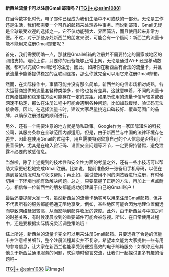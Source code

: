 **新西兰流量卡可以注册Gmail邮箱吗？[[TG💪+ @esim1088](https://t.me/s/esim1088)]**

在当今数字化时代，电子邮件已经成为我们生活中不可或缺的一部分。无论是工作还是生活，我们都需要一个可靠的邮箱来处理各种事务。而说到邮箱，Gmail无疑是全球最受欢迎的选择之一。它不仅功能强大、界面简洁，而且使用起来非常方便。不过，对于那些身处新西兰的朋友来说，可能会有一个疑问：新西兰的流量卡能不能用来注册Gmail邮箱呢？

首先，我们需要明确一点，那就是Gmail邮箱的注册并不需要特定的国家或地区的网络支持。理论上讲，只要你的设备能够正常上网，无论是通过Wi-Fi还是移动数据，都可以完成Gmail账号的注册。因此，如果你在新西兰有合法的流量卡，并且该流量卡能够提供稳定的互联网连接，那么你就完全可以用它来注册Gmail邮箱。

然而，在实际操作中，事情可能并没有那么简单。新西兰的电信市场相对成熟，各大运营商提供的流量套餐种类繁多，价格也各有差异。这就意味着，不同的流量卡在网络性能和稳定性方面可能存在一定的差距。如果所使用的流量卡信号较差或者网速不稳定，那么在注册过程中可能会遇到各种问题，比如加载缓慢、验证码无法接收等。因此，在选择流量卡时，建议大家尽量挑选口碑较好、覆盖范围广的品牌，以确保注册过程的顺利进行。

另外，还有一个需要注意的地方就是隐私政策。Google作为一家国际知名的科技公司，其服务条款在全球范围内都适用。但是，由于新西兰与中国的法律环境存在差异，因此在使用Gmail的过程中，用户需要特别留意自己的个人信息是否得到了妥善保护。尤其是在输入验证码、设置安全问题等环节，一定要保持警惕，避免泄露不必要的敏感信息。

当然啦，除了上述提到的技术性和安全性方面的考量之外，还有一些小技巧可以帮助大家更轻松地完成Gmail注册。比如说，提前准备好一张备用手机号码，以便在遇到紧急情况时及时获取帮助；再比如，尝试使用不同的浏览器进行注册，有时候切换一下环境也能有效解决问题。总之，只要掌握了正确的方法，再加上一点点耐心，相信每一位新西兰的朋友都能成功创建属于自己的Gmail账户！

最后还要提醒大家一句，虽然新西兰的流量卡确实可以用来注册Gmail邮箱，但并不代表所有的服务都能畅通无阻地享受。例如，某些地区可能会因为地理位置偏远而导致网络延迟较高，从而影响到邮件收发的速度。此外，由于新西兰与中国之间的时差关系，有时候凌晨收到的重要邮件可能会被忽视。所以，在日常使用过程中，还是要根据实际情况灵活调整策略哦！

综上所述，新西兰的流量卡完全可以用来注册Gmail邮箱。只要选择了合适的流量卡并注意相关细节，整个注册流程其实并不复杂。希望本文能为大家提供一些有用的参考信息，让大家在新西兰也能享受到便捷高效的电子邮箱服务！如果你还有其他关于新西兰通讯服务的问题，欢迎随时留言交流，让我们一起探讨更多有趣的话题吧~ 

[[TG💪+ @esim1088](https://t.me/s/esim1088) ![Image](https://i.postimg.cc/4NQfJmqS/Snipaste-2025-05-13-00-14-12.png)]
